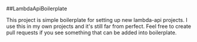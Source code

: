 ##LambdaApiBoilerplate

This project is simple boilerplate for setting up new lambda-api projects. I use this in my own projects and it's still far from perfect. 
Feel free to create pull requests if you see something that can be added into boilerplate.
 
